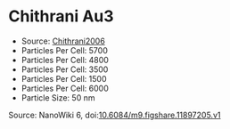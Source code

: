 <a name="material" />

# Chithrani Au3
<script type="application/ld+json">
  {
    "@context": "https://schema.org/",
    "@type": "ChemicalSubstance",
    "@id": "https://egonw.github.io/nanowiki/nanowiki418.html#material",
    "http://purl.org/dc/terms/conformsTo":
      {
        "@type": "CreativeWork",
        "@id": "https://bioschemas.org/profiles/ChemicalSubstance/0.4-RELEASE/"
      },
    "identfier": "418",
    "name": "Chithrani Au3",
    "url": "https://egonw.github.io/nanowiki/nanowiki418.html#material",
    "sameAs": "http://127.0.0.1/mediawiki/index.php/Special:URIResolver/Chithrani_Au3"
  }
</script>


* Source: [Chithrani2006](articleChithrani2006.md)
* Particles Per Cell: 5700 
* Particles Per Cell: 4800 
* Particles Per Cell: 3500 
* Particles Per Cell: 1500 
* Particles Per Cell: 6000 
* Particle Size: 50 nm


Source: NanoWiki 6, doi:[10.6084/m9.figshare.11897205.v1](https://doi.org/10.6084/m9.figshare.11897205.v1)
